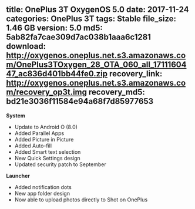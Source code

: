 title: OnePlus 3T OxygenOS 5.0
date: 2017-11-24
categories: OnePlus 3T
tags: Stable
file_size: 1.46 GB
version: 5.0
md5: 5ab82fa7cae309d7ac038b1aaa6c1281
download: http://oxygenos.oneplus.net.s3.amazonaws.com/OnePlus3TOxygen_28_OTA_060_all_1711160447_ac836d401bb44fe0.zip
recovery_link: http://oxygenos.oneplus.net.s3.amazonaws.com/recovery_op3t.img
recovery_md5: bd21e3036f11584e94a68f7d85977653 
---
**System**
* Update to Android O (8.0) 
* Added Parallel Apps 
* Added Picture in Picture 
* Added Auto-fill 
* Added Smart text selection 
* New Quick Settings design
* Updated security patch to September  

**Launcher**
* Added notification dots
* New app folder design 
* Now able to upload photos directly to Shot on OnePlus
